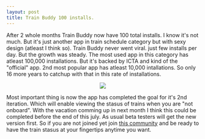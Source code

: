 ```yaml
---
layout: post
title: Train Buddy 100 installs.
---
```


After 2 whole months Train Buddy now have 100 total installs. I know it's not much. But it's just another app in train schedule category but with sexy design (atleast I think so). Train Buddy never went viral. just few installs per day. But the growth was steady. The most used app in this category has atleast 100,000 installations. But it's backed by ICTA and kind of the "official" app. 2nd most popular app has atleast 10,000 intallations. So only 16 more years to catchup with that in this rate of installations.

<div align="center"><img src="{{ site.baseurl }}/assets/train-buddy-100.png"></div>

Most important thing is now the app has completed the goal for it's 2nd iteration. Which will enable viewing the stasus of trains when you are "not onboard". With the vacation comming up in next month I think this could be completed before the end of this july. As usual beta testers will get the new version first. So if you are not joined yet join [this community](https://plus.google.com/communities/111728508620143036732) and be ready to have the train stasus at your fingertips anytime you want.
